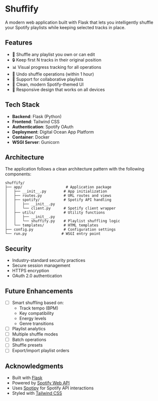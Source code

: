 # Shuffify

A modern web application built with Flask that lets you intelligently shuffle your Spotify playlists while keeping selected tracks in place.

## Features
- 🎵 Shuffle any playlist you own or can edit
- 🔒 Keep first N tracks in their original position
- 📊 Visual progress tracking for all operations
- 🔄 Undo shuffle operations (within 1 hour)
- 👥 Support for collaborative playlists
- 🎨 Clean, modern Spotify-themed UI
- 📱 Responsive design that works on all devices

## Tech Stack
- **Backend**: Flask (Python)
- **Frontend**: Tailwind CSS
- **Authentication**: Spotify OAuth
- **Deployment**: Digital Ocean App Platform
- **Container**: Docker
- **WSGI Server**: Gunicorn

## Architecture

The application follows a clean architecture pattern with the following components:

```
shuffify/
├── app/                    # Application package
│   ├── __init__.py        # App initialization
│   ├── routes.py          # URL routes and views
│   ├── spotify/           # Spotify API handling
│   │   ├── __init__.py
│   │   └── client.py      # Spotify client wrapper
│   ├── utils/             # Utility functions
│   │   ├── __init__.py
│   │   └── shuffify.py    # Playlist shuffling logic
│   └── templates/         # HTML templates
├── config.py              # Configuration settings
└── run.py                # WSGI entry point
```

## Security

- Industry-standard security practices
- Secure session management
- HTTPS encryption
- OAuth 2.0 authentication

## Future Enhancements

- [ ] Smart shuffling based on:
  - Track tempo (BPM)
  - Key compatibility
  - Energy levels
  - Genre transitions
- [ ] Playlist analytics
- [ ] Multiple shuffle modes
- [ ] Batch operations
- [ ] Shuffle presets
- [ ] Export/import playlist orders

## Acknowledgments

- Built with [Flask](https://flask.palletsprojects.com/)
- Powered by [Spotify Web API](https://developer.spotify.com/documentation/web-api/)
- Uses [Spotipy](https://spotipy.readthedocs.io/) for Spotify API interactions
- Styled with [Tailwind CSS](https://tailwindcss.com/) 